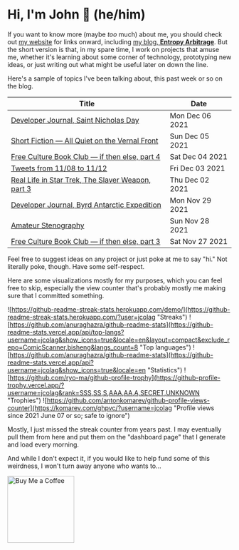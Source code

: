 # Hi, I'm John 👋 (he/him)

If you want to know more (maybe *too* much) about me, you should check out [my website](https://john.colagioia.net/) for links onward, including [my blog, **Entropy Arbitrage**](https://john.colagioia.net/blog).  But the short version is that, in my spare time, I work on projects that amuse me, whether it's learning about some corner of technology, prototyping new ideas, or just writing out what might be useful later on down the line.

Here's a sample of topics I've been talking about, this past week or so on the blog.

|Title|Date|
|-----|-------|
|[Developer Journal, Saint Nicholas Day](https://john.colagioia.net/blog/2021/12/06/nicholas.html)|Mon Dec 06 2021|
|[Short Fiction — All Quiet on the Vernal Front](https://john.colagioia.net/blog/2021/12/05/war.html)|Sun Dec 05 2021|
|[Free Culture Book Club — if then else, part 4](https://john.colagioia.net/blog/2021/12/04/else4.html)|Sat Dec 04 2021|
|[Tweets from 11/08 to 11/12](https://john.colagioia.net/blog/media/2021/12/03/week.html)|Fri Dec 03 2021|
|[Real Life in Star Trek, The Slaver Weapon, part 3](https://john.colagioia.net/blog/2021/12/02/slaver-3.html)|Thu Dec 02 2021|
|[Developer Journal, Byrd Antarctic Expedition](https://john.colagioia.net/blog/2021/11/29/south-pole.html)|Mon Nov 29 2021|
|[Amateur Stenography](https://john.colagioia.net/blog/2021/11/28/steno.html)|Sun Nov 28 2021|
|[Free Culture Book Club — if then else, part 3](https://john.colagioia.net/blog/2021/11/27/else3.html)|Sat Nov 27 2021|

Feel free to suggest ideas on any project or just poke at me to say "hi." Not literally poke, though. Have some self-respect.

Here are some visualizations mostly for my purposes, which you can feel free to skip, especially the view counter that's probably mostly me making sure that I committed something.

![https://github-readme-streak-stats.herokuapp.com/demo/](https://github-readme-streak-stats.herokuapp.com/?user=jcolag "Streaks")
![https://github.com/anuraghazra/github-readme-stats](https://github-readme-stats.vercel.app/api/top-langs?username=jcolag&show_icons=true&locale=en&layout=compact&exclude_repo=ComicScanner,bisheng&langs_count=8 "Top languages")
![https://github.com/anuraghazra/github-readme-stats](https://github-readme-stats.vercel.app/api?username=jcolag&show_icons=true&locale=en "Statistics")
![https://github.com/ryo-ma/github-profile-trophy](https://github-profile-trophy.vercel.app/?username=jcolag&rank=SSS,SS,S,AAA,AA,A,SECRET,UNKNOWN "Trophies")
![https://github.com/antonkomarev/github-profile-views-counter](https://komarev.com/ghpvc/?username=jcolag "Profile views since 2021 June 07 or so; safe to ignore")

Mostly, I just missed the streak counter from years past.  I may eventually pull them from here and put them on the "dashboard page" that I generate and load every morning.

And while I don't expect it, if you would like to help fund some of this weirdness, I won't turn away anyone who wants to...

[<img src="https://cdn.buymeacoffee.com/buttons/v2/default-yellow.png" alt="Buy Me a Coffee" width="150px"/>](https://www.buymeacoffee.com/jcolag)
